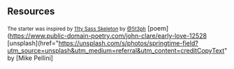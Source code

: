 ## Resources

<small>The starter was inspired by [11ty Sass Skeleton](https://github.com/5t3ph/11ty-sass-skeleton) by [@5t3ph](https://twitter.com/5t3ph)</small>
[poem](https://www.public-domain-poetry.com/john-clare/early-love-12528
[unsplash](href="https://unsplash.com/s/photos/springtime-field?utm_source=unsplash&utm_medium=referral&utm_content=creditCopyText" by [Mike Pellini]

